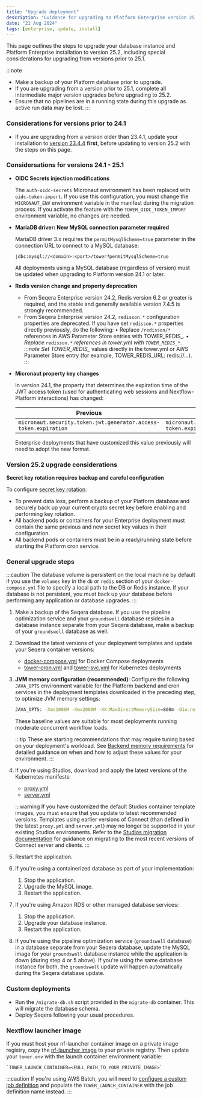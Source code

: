 ```yaml
---
title: "Upgrade deployment"
description: "Guidance for upgrading to Platform Enterprise version 25.2"
date: "21 Aug 2024"
tags: [enterprise, update, install]
---
```


This page outlines the steps to upgrade your database instance and Platform Enterprise installation to version 25.2, including special considerations for upgrading from versions prior to 25.1. 

:::note
- Make a backup of your Platform database prior to upgrade.
- If you are upgrading from a version prior to 25.1, complete all intermediate major version upgrades before upgrading to 25.2.
- Ensure that no pipelines are in a running state during this upgrade as active run data may be lost. 
:::

### Considerations for versions prior to 24.1

- If you are upgrading from a version older than 23.4.1, update your installation to [version 23.4.4](../../version-23.4/enterprise/overview.md) **first**, before updating to version 25.2 with the steps on this page. 

### Considersations for versions 24.1 - 25.1

- **OIDC Secrets injection modifications**

  The `auth-oidc-secrets` Micronaut environment has been replaced with `oidc-token-import`. If you use this configuration, you must change the `MICRONAUT_ENV` environment variable in the manifest during the migration process. If you activate the feature with the `TOWER_OIDC_TOKEN_IMPORT` environment variable, no changes are needed.

- **MariaDB driver: New MySQL connection parameter required**

  MariaDB driver 3.x requires the `permitMysqlScheme=true` parameter in the connection URL to connect to a MySQL database:

  `jdbc:mysql://<domain>:<port>/tower?permitMysqlScheme=true`

  All deployments using a MySQL database (regardless of version) must be updated when upgrading to Platform version 24.1 or later.

- **Redis version change and property deprecation**

  - From Seqera Enterprise version 24.2, Redis version 6.2 or greater is required, and the stable and generally available version 7.4.5 is strongly recommended.
  - From Seqera Enterprise version 24.2, `redisson.*` configuration properties are deprecated. If you have set `redisson.*` properties directly previously, do the following:
    •	Replace `/redisson/*` references in AWS Parameter Store entries with TOWER_REDIS_*.
    •	Replace `redisson.*` references in tower.yml with `TOWER_REDIS_*`.
    :::note
    Set TOWER_REDIS_* values directly in the tower.yml or AWS Parameter Store entry (for example, TOWER_REDIS_URL: redis://...).
    :::

- **Micronaut property key changes**

  In version 24.1, the property that determines the expiration time of the JWT access token (used for authenticating web sessions and Nextflow-Platform interactions) has changed:

  | Previous                                                         | New                                                          |
  | ---------------------------------------------------------------- | ------------------------------------------------------------ |
  | `micronaut.security.token.jwt.generator.access-token.expiration` | `micronaut.security.token.generator.access-token.expiration` |
    
  Enterprise deployments that have customized this value previously will need to adopt the new format.

### Version 25.2 upgrade considerations 

**Secret key rotation requires backup and careful configuration**

To configure [secret key rotation](../enterprise/configuration/overview.mdx#secret-key-rotation):
- To prevent data loss, perform a backup of your Platform database and securely back up your current crypto secret key before enabling and performing key rotation.
- All backend pods or containers for your Enterprise deployment must contain the same previous and new secret key values in their configuration.
- All backend pods or containers must be in a ready/running state before starting the Platform cron service. 

### General upgrade steps 

:::caution
The database volume is persistent on the local machine by default if you use the `volumes` key in the `db` or `redis` section of your `docker-compose.yml` file to specify a local path to the DB or Redis instance. If your database is not persistent, you must back up your database before performing any application or database upgrades.
:::

1. Make a backup of the Seqera database. If you use the pipeline optimization service and your `groundswell` database resides in a database instance separate from your Seqera database, make a backup of your `groundswell` database as well.
1. Download the latest versions of your deployment templates and update your Seqera container versions:
    - [docker-compose.yml](./_templates/docker/docker-compose.yml) for Docker Compose deployments
    - [tower-cron.yml](./_templates/k8s/tower-cron.yml) and [tower-svc.yml](./_templates/k8s/tower-svc.yml) for Kubernetes deployments
1. **JVM memory configuration (recommended)**: Configure the following `JAVA_OPTS` environment variable for the Platform backend and cron services in the deployment templates downloaded in the preceding step, to optimize JVM memory settings:

    ```bash
    JAVA_OPTS: -Xms1000M -Xmx2000M -XX:MaxDirectMemorySize=800m -Dio.netty.maxDirectMemory=0 -Djdk.nio.maxCachedBufferSize=262144
    ```

    These baseline values are suitable for most deployments running moderate concurrent workflow loads. 

    :::tip
    These are starting recommendations that may require tuning based on your deployment's workload. See [Backend memory requirements](./configuration/overview.mdx#backend-memory-requirements) for detailed guidance on when and how to adjust these values for your environment.
    :::

1. If you're using Studios, download and apply the latest versions of the Kubernetes manifests:
    - [proxy.yml](./_templates/k8s/data_studios/proxy.yml)
    - [server.yml](./_templates/k8s/data_studios/server.yml)
    
    :::warning
    If you have customized the default Studios container template images, you must ensure that you update to latest recommended versions. Templates using earlier versions of Connect (than defined in the latest `proxy.yml` and `server.yml`) may no longer be supported in your existing Studios environments. Refer to the [Studios migration documentation](../studios/managing#migrate-a-studio-from-an-earlier-container-image-template) for guidance on migrating to the most recent versions of Connect server and clients.
    :::
   
1. Restart the application.
1. If you're using a containerized database as part of your implementation:
    1. Stop the application.
    1. Upgrade the MySQL image.
    1. Restart the application.
1. If you're using Amazon RDS or other managed database services:
    1. Stop the application.
    1. Upgrade your database instance.
    1. Restart the application.
1. If you're using the pipeline optimization service (`groundswell` database) in a database separate from your Seqera database, update the MySQL image for your `groundswell` database instance while the application is down (during step 4 or 5 above). If you're using the same database instance for both, the `groundswell` update will happen automatically during the Seqera database update.

### Custom deployments

- Run the `/migrate-db.sh` script provided in the `migrate-db` container. This will migrate the database schema.
- Deploy Seqera following your usual procedures.

### Nextflow launcher image

If you must host your nf-launcher container image on a private image registry, copy the [nf-launcher image](https://quay.io/seqeralabs/nf-launcher:j17-24.04.4) to your private registry. Then update your `tower.env` with the launch container environment variable:

    `TOWER_LAUNCH_CONTAINER=<FULL_PATH_TO_YOUR_PRIVATE_IMAGE>`

:::caution
If you're using AWS Batch, you will need to [configure a custom job definition](./advanced-topics/custom-launch-container) and populate the `TOWER_LAUNCH_CONTAINER` with the job definition name instead.
:::
